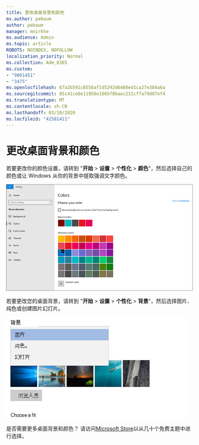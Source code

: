 ```yaml
---
title: 更改桌面背景和颜色
ms.author: pebaum
author: pebaum
manager: mnirkhe
ms.audience: Admin
ms.topic: article
ROBOTS: NOINDEX, NOFOLLOW
localization_priority: Normal
ms.collection: Adm_O365
ms.custom:
- "9001451"
- "3475"
ms.openlocfilehash: 67a2b591c8556af1d5292d6480ed1ca27e384a6a
ms.sourcegitcommit: 85c41ce0e11956e1865f8baec231cffa79d87ef4
ms.translationtype: MT
ms.contentlocale: zh-CN
ms.lasthandoff: 03/10/2020
ms.locfileid: "42581411"
---
```

# <a name="change-your-desktop-background-and-colors"></a>更改桌面背景和颜色

若要更改你的颜色设置，请转到 "**开始** > **设置** > **个性化** > **颜色**"，然后选择自己的颜色或让 Windows 从你的背景中提取强调文字颜色。

![在 Windows 中个性化设置颜色。](media/windows-personalization-colors.png)

若要更改您的桌面背景，请转到 "**开始** > **设置** > **个性化** > **背景**"，然后选择图片、纯色或创建图片幻灯片。 

![更改 Windows 桌面背景。](media/windows-desktop-background.png)

是否需要更多桌面背景和颜色？ 请访问[Microsoft Store](https://www.microsoft.com/store/collections/windowsthemes)以从几十个免费主题中进行选择。
